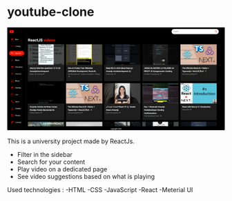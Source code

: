 # youtube-clone

![screen](./public/screen1.png)

This is a university project made by ReactJs.

- Filter in the sidebar
- Search for your content
- Play video on a dedicated page
- See video suggestions based on what is playing

Used technologies :
    -HTML
    -CSS
    -JavaScript
    -React
    -Meterial UI
